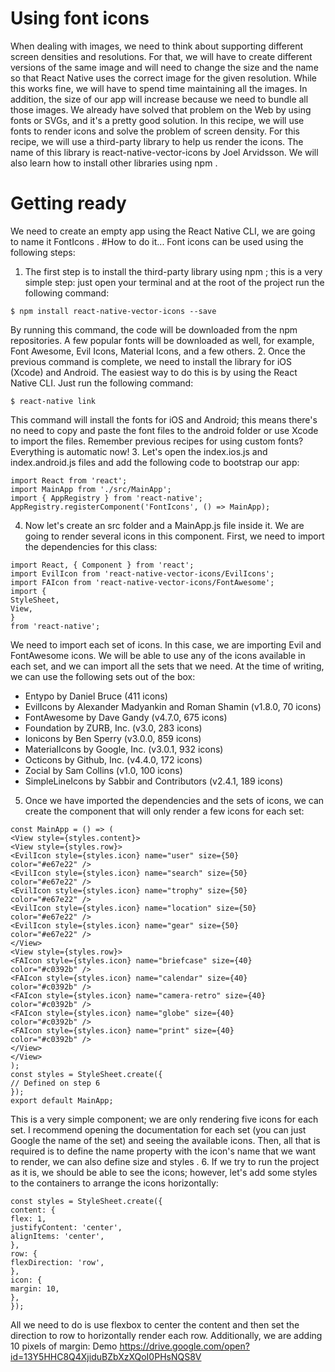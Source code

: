 # Using font icons
When dealing with images, we need to think about supporting different screen densities
and resolutions. For that, we will have to create different versions of the same image and
will need to change the size and the name so that React Native uses the correct image for
the given resolution. While this works fine, we will have to spend time maintaining all the
images. In addition, the size of our app will increase because we need to bundle all those
images.
We already have solved that problem on the Web by using fonts or SVGs, and it's a pretty
good solution. In this recipe, we will use fonts to render icons and solve the problem of
screen density.
For this recipe, we will use a third-party library to help us render the icons. The name of
this library is react-native-vector-icons by Joel Arvidsson. We will also learn how to
install other libraries using npm .
# Getting ready
We need to create an empty app using the React Native CLI, we are going to name it
FontIcons .
#How to do it...
Font icons can be used using the following steps:
1. The first step is to install the third-party library using npm ; this is a very simple
step: just open your terminal and at the root of the project run the following
command:
``` 
$ npm install react-native-vector-icons --save
```
By running this command, the code will be downloaded from the npm
repositories. A few popular fonts will be downloaded as well, for
example, Font Awesome, Evil Icons, Material Icons, and a few others.
2. Once the previous command is complete, we need to install the library for iOS
(Xcode) and Android. The easiest way to do this is by using the React Native CLI.
Just run the following command:
```
$ react-native link
```
This command will install the fonts for iOS and Android; this means
there's no need to copy and paste the font files to the android folder or
use Xcode to import the files. Remember previous recipes for using
custom fonts? Everything is automatic now!
3. Let's open the index.ios.js and index.android.js files and add the
following code to bootstrap our app:
```
import React from 'react';
import MainApp from './src/MainApp';
import { AppRegistry } from 'react-native';
AppRegistry.registerComponent('FontIcons', () => MainApp);
```
4. Now let's create an src folder and a MainApp.js file inside it. We are going to
render several icons in this component. First, we need to import the dependencies
for this class:
``` 
import React, { Component } from 'react';
import EvilIcon from 'react-native-vector-icons/EvilIcons';
import FAIcon from 'react-native-vector-icons/FontAwesome';
import {
StyleSheet,
View,
}
from 'react-native';
```

We need to import each set of icons. In this case, we are importing Evil
and FontAwesome icons. We will be able to use any of the icons
available in each set, and we can import all the sets that we need. At the
time of writing, we can use the following sets out of the box:
- Entypo by Daniel Bruce (411 icons)
- EvilIcons by Alexander Madyankin and Roman Shamin (v1.8.0, 70
icons)
- FontAwesome by Dave Gandy (v4.7.0, 675 icons)
- Foundation by ZURB, Inc. (v3.0, 283 icons)
- Ionicons by Ben Sperry (v3.0.0, 859 icons)
- MaterialIcons by Google, Inc. (v3.0.1, 932 icons)
- Octicons by Github, Inc. (v4.4.0, 172 icons)
- Zocial by Sam Collins (v1.0, 100 icons)
- SimpleLineIcons by Sabbir and Contributors (v2.4.1, 189 icons)
5. Once we have imported the dependencies and the sets of icons, we can create the
component that will only render a few icons for each set:
```
const MainApp = () => (
<View style={styles.content}>
<View style={styles.row}>
<EvilIcon style={styles.icon} name="user" size={50}
color="#e67e22" />
<EvilIcon style={styles.icon} name="search" size={50}
color="#e67e22" />
<EvilIcon style={styles.icon} name="trophy" size={50}
color="#e67e22" />
<EvilIcon style={styles.icon} name="location" size={50}
color="#e67e22" />
<EvilIcon style={styles.icon} name="gear" size={50}
color="#e67e22" />
</View>
<View style={styles.row}>
<FAIcon style={styles.icon} name="briefcase" size={40}
color="#c0392b" />
<FAIcon style={styles.icon} name="calendar" size={40}
color="#c0392b" />
<FAIcon style={styles.icon} name="camera-retro" size={40}
color="#c0392b" />
<FAIcon style={styles.icon} name="globe" size={40}
color="#c0392b" />
<FAIcon style={styles.icon} name="print" size={40}
color="#c0392b" />
</View>
</View>
);
const styles = StyleSheet.create({
// Defined on step 6
});
export default MainApp;
```
This is a very simple component; we are only rendering five icons for
each set. I recommend opening the documentation for each set (you can
just Google the name of the set) and seeing the available icons. Then, all
that is required is to define the name property with the icon's name that
we want to render, we can also define size and styles .
6. If we try to run the project as it is, we should be able to see the icons; however,
let's add some styles to the containers to arrange the icons horizontally:
```
const styles = StyleSheet.create({
content: {
flex: 1,
justifyContent: 'center',
alignItems: 'center',
},
row: {
flexDirection: 'row',
},
icon: {
margin: 10,
},
});
```
All we need to do is use flexbox to center the content and then set the
direction to row to horizontally render each row. Additionally, we are
adding 10 pixels of margin: Demo https://drive.google.com/open?id=13Y5HHC8Q4XjiduBZbXzXQoI0PHsNQS8V
